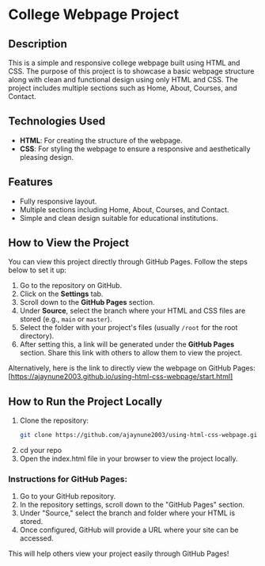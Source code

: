 # College Webpage Project

## Description
This is a simple and responsive college webpage built using HTML and CSS. The purpose of this project is to showcase a basic webpage structure along with clean and functional design using only HTML and CSS. The project includes multiple sections such as Home, About, Courses, and Contact.

## Technologies Used
- **HTML**: For creating the structure of the webpage.
- **CSS**: For styling the webpage to ensure a responsive and aesthetically pleasing design.

## Features
- Fully responsive layout.
- Multiple sections including Home, About, Courses, and Contact.
- Simple and clean design suitable for educational institutions.

## How to View the Project
You can view this project directly through GitHub Pages. Follow the steps below to set it up:

1. Go to the repository on GitHub.
2. Click on the **Settings** tab.
3. Scroll down to the **GitHub Pages** section.
4. Under **Source**, select the branch where your HTML and CSS files are stored (e.g., `main` or `master`).
5. Select the folder with your project's files (usually `/root` for the root directory).
6. After setting this, a link will be generated under the **GitHub Pages** section. Share this link with others to allow them to view the project.

Alternatively, here is the link to directly view the webpage on GitHub Pages:
[https://ajaynune2003.github.io/using-html-css-webpage/start.html]

## How to Run the Project Locally
1. Clone the repository:
   ```bash
   git clone https://github.com/ajaynune2003/using-html-css-webpage.git
2. cd your repo
3. Open the index.html file in your browser to view the project locally.

### Instructions for GitHub Pages:
1. Go to your GitHub repository.
2. In the repository settings, scroll down to the "GitHub Pages" section.
3. Under "Source," select the branch and folder where your HTML is stored.
4. Once configured, GitHub will provide a URL where your site can be accessed.

This will help others view your project easily through GitHub Pages!

